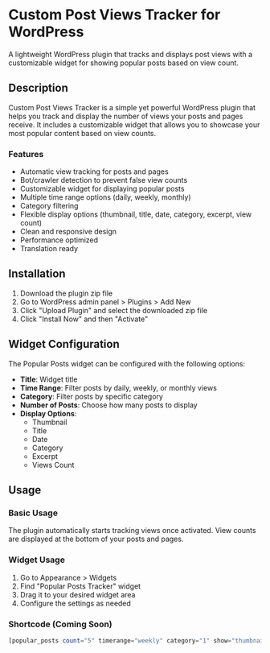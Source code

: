 # Custom Post Views Tracker for WordPress  
  
A lightweight WordPress plugin that tracks and displays post views with a customizable widget for showing popular posts based on view count.  
  
## Description  
  
Custom Post Views Tracker is a simple yet powerful WordPress plugin that helps you track and display the number of views your posts and pages receive. It includes a customizable widget that allows you to showcase your most popular content based on view counts.  
  
### Features  
  
- Automatic view tracking for posts and pages  
- Bot/crawler detection to prevent false view counts  
- Customizable widget for displaying popular posts  
- Multiple time range options (daily, weekly, monthly)  
- Category filtering  
- Flexible display options (thumbnail, title, date, category, excerpt, view count)  
- Clean and responsive design  
- Performance optimized  
- Translation ready  
  
## Installation  
  
1. Download the plugin zip file  
2. Go to WordPress admin panel > Plugins > Add New  
3. Click "Upload Plugin" and select the downloaded zip file  
4. Click "Install Now" and then "Activate"  
  
## Widget Configuration  
  
The Popular Posts widget can be configured with the following options:  
  
- **Title**: Widget title  
- **Time Range**: Filter posts by daily, weekly, or monthly views  
- **Category**: Filter posts by specific category  
- **Number of Posts**: Choose how many posts to display  
- **Display Options**:  
  - Thumbnail  
  - Title  
  - Date  
  - Category  
  - Excerpt  
  - Views Count  
  
## Usage  
  
### Basic Usage  
The plugin automatically starts tracking views once activated. View counts are displayed at the bottom of your posts and pages.  
  
### Widget Usage  
1. Go to Appearance > Widgets  
2. Find "Popular Posts Tracker" widget  
3. Drag it to your desired widget area  
4. Configure the settings as needed  
  
### Shortcode (Coming Soon)
```php  
[popular_posts count="5" timerange="weekly" category="1" show="thumbnail,title,date"]
